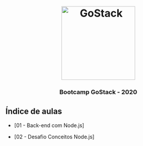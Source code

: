 <h1 align="center">
    <img alt="GoStack" src="https://rocketseat-cdn.s3-sa-east-1.amazonaws.com/bootcamp-header.png" width="200px" />
</h1>

<h3 align="center">
  Bootcamp GoStack - 2020
</h3>

## Índice de aulas

- [01 - Back-end com Node.js]

- [02 - Desafio Conceitos Node.js]